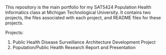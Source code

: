 This repository is the main portfolio for my SAT5424 Population Health Informatics class at Michigan Technological University. It contains two projects, the files associated with each project, and README files for these projects.

Projects:
1. Public Health Disease Surveillance Architecture Development Project
2. Population/Public Health Research Report and Presentation
